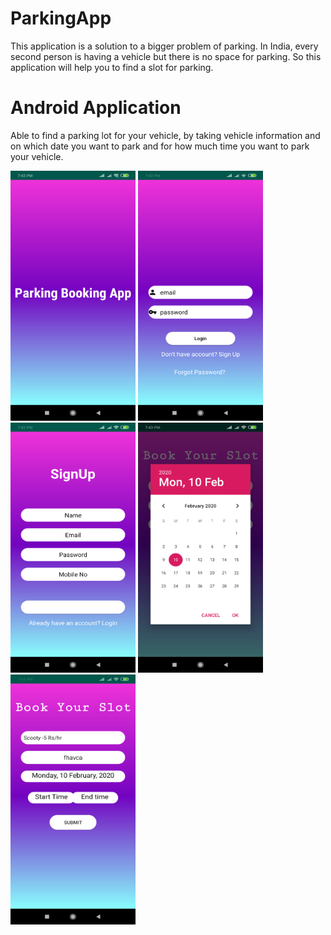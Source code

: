 # ParkingApp
This application is a solution to a bigger problem of parking. In India, every second person is having a vehicle but there is no space for parking. So this application will help you to find a slot for parking.

# Android Application
Able to find a parking lot for your vehicle, by taking vehicle information and on which date you want to park and for how much time you want to park your vehicle. 

<img src="Screenshot_2020-02-10-19-42-42-224_com.example.parkingapp.png" width=200px height=400px/>
<img src="Screenshot_2020-02-10-19-42-47-103_com.example.parkingapp.png" width=200px height=400px/>
<img src="Screenshot_2020-02-10-19-42-53-802_com.example.parkingapp.png" width=200px height=400px/>
<img src="Screenshot_2020-02-10-19-43-55-091_com.example.parkingapp.png" width=200px height=400px/>
<img src="Screenshot_2020-02-10-19-44-00-356_com.example.parkingapp.png" width=200px height=400px/>


